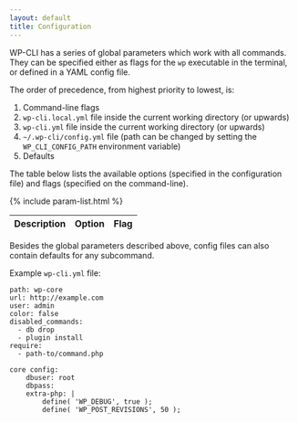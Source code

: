 ```yaml
---
layout: default
title: Configuration
---
```

WP-CLI has a series of global parameters which work with all commands. They can be specified either as flags for the `wp` executable in the terminal, or defined in a YAML config file.

The order of precedence, from highest priority to lowest, is:

1. Command-line flags
1. `wp-cli.local.yml` file inside the current working directory (or upwards)
1. `wp-cli.yml` file inside the current working directory (or upwards)
1. `~/.wp-cli/config.yml` file (path can be changed by setting the `WP_CLI_CONFIG_PATH` environment variable)
1. Defaults

The table below lists the available <span class="option">options</span> (specified in the configuration file) and <span class="flag">flags</span> (specified on the command-line).

<table>
	<thead>
	<tr>
		<th>Description</th>
		<th><span class="option">Option</span></th>
		<th><span class="flag">Flag</span></th>
	</tr>
	</thead>
	<tbody>
	{% include param-list.html %}
	</tbody>
</table>

Besides the global parameters described above, config files can also contain defaults for any subcommand.

Example `wp-cli.yml` file:

	path: wp-core
	url: http://example.com
	user: admin
	color: false
	disabled_commands:
	  - db drop
	  - plugin install
	require:
	  - path-to/command.php

	core config:
		dbuser: root
		dbpass: 
		extra-php: |
			define( 'WP_DEBUG', true );
			define( 'WP_POST_REVISIONS', 50 );
